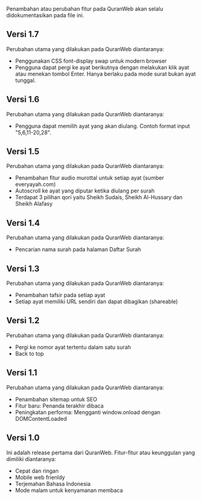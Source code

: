 Penambahan atau perubahan fitur pada QuranWeb akan selalu didokumentasikan pada file ini.

## Versi 1.7

Perubahan utama yang dilakukan pada QuranWeb diantaranya:

* Penggunakan CSS font-display swap untuk modern browser
* Pengguna dapat pergi ke ayat berikutnya dengan melakukan klik ayat atau menekan tombol Enter. Hanya berlaku pada mode surat bukan ayat tunggal.

## Versi 1.6

Perubahan utama yang dilakukan pada QuranWeb diantaranya:

* Pengguna dapat memilih ayat yang akan diulang. Contoh format input "5,6,11-20,28".

## Versi 1.5

Perubahan utama yang dilakukan pada QuranWeb diantaranya:

* Penambahan fitur audio murottal untuk setiap ayat (sumber everyayah.com)
* Autoscroll ke ayat yang diputar ketika diulang per surah
* Terdapat 3 pilihan qori yaitu Sheikh Sudais, Sheikh Al-Hussary dan Sheikh Alafasy

## Versi 1.4

Perubahan utama yang dilakukan pada QuranWeb diantaranya:

* Pencarian nama surah pada halaman Daftar Surah

## Versi 1.3

Perubahan utama yang dilakukan pada QuranWeb diantaranya:

* Penambahan tafsir pada setiap ayat
* Setiap ayat memiliki URL sendiri dan dapat dibagikan (shareable)

## Versi 1.2

Perubahan utama yang dilakukan pada QuranWeb diantaranya:

* Pergi ke nomor ayat tertentu dalam satu surah
* Back to top

## Versi 1.1

Perubahan utama yang dilakukan pada QuranWeb diantaranya:

* Penambahan sitemap untuk SEO
* Fitur baru: Penanda terakhir dibaca
* Peningkatan performa: Mengganti window.onload dengan DOMContentLoaded

## Versi 1.0

Ini adalah release pertama dari QuranWeb. Fitur-fitur atau keunggulan yang dimiliki diantaranya:

* Cepat dan ringan
* Mobile web frienldy
* Terjemahan Bahasa Indonesia
* Mode malam untuk kenyamanan membaca
